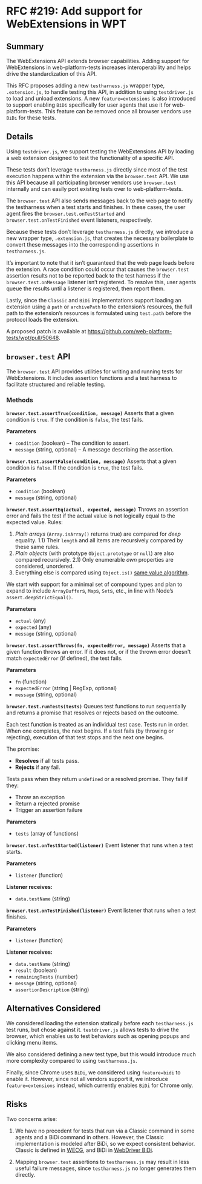 # RFC #219: Add support for WebExtensions in WPT

## Summary

The WebExtensions API extends browser capabilities. Adding support for WebExtensions in
web-platform-tests increases interoperability and helps drive the standardization of this API.

This RFC proposes adding a new `testharness.js` wrapper type, `.extension.js`, to handle testing
this API, in addition to using `testdriver.js` to load and unload extensions. A new
`feature=extensions` is also introduced to support enabling `BiDi` specifically for user agents
that use it for web-platform-tests. This feature can be removed once all browser vendors use
`BiDi` for these tests.

## Details

Using `testdriver.js`, we support testing the WebExtensions API by loading a web extension
designed to test the functionality of a specific API.

These tests don’t leverage `testharness.js` directly since most of the test execution happens
within the extension via the `browser.test` API. We use this API because all participating
browser vendors use `browser.test` internally and can easily port existing tests over to
web-platform-tests.

The `browser.test` API also sends messages back to the web page to notify the testharness when
a test starts and finishes. In these cases, the user agent fires the `browser.test.onTestStarted`
and `browser.test.onTestFinished` event listeners, respectively.

Because these tests don’t leverage `testharness.js` directly, we introduce a new wrapper type,
`.extension.js`, that creates the necessary boilerplate to convert these messages into the
corresponding assertions in `testharness.js`.

It’s important to note that it isn’t guaranteed that the web page loads before the extension.
A race condition could occur that causes the `browser.test` assertion results not to be reported
back to the test harness if the `browser.test.onMessage` listener isn’t registered. To resolve
this, user agents queue the results until a listener is registered, then report them.

Lastly, since the `Classic` and `BiDi` implementations support loading an extension using a
`path` or `archivePath` to the extension’s resources, the full path to the extension’s resources
is formulated using `test.path` before the protocol loads the extension.

A proposed patch is available at https://github.com/web-platform-tests/wpt/pull/50648.

## `browser.test` API

The `browser.test` API provides utilities for writing and running tests for WebExtensions. It
includes assertion functions and a test harness to facilitate structured and reliable testing.

### Methods

**`browser.test.assertTrue(condition, message)`**
Asserts that a given condition is `true`. If the condition is `false`, the test fails.

**Parameters**
- `condition` (boolean) – The condition to assert.
- `message` (string, optional) – A message describing the assertion.

**`browser.test.assertFalse(condition, message)`**
Asserts that a given condition is `false`. If the condition is `true`, the test fails.

**Parameters**
- `condition` (boolean)
- `message` (string, optional)

**`browser.test.assertEq(actual, expected, message)`**
Throws an assertion error and fails the test if the actual value is not logically equal to the
expected value. Rules:
1) _Plain arrays_ (`Array.isArray()` returns true) are compared for _deep_ equality.
    1.1) Their `length` and all items are recursively compared by these same rules.
2) _Plain objects_ (with prototype `Object.prototype` or `null`) are also compared recursively.
    2.1) Only enumerable _own_ properties are considered, unordered.
3) Everything else is compared using `Object.is()` [same value algorithm](https://tc39.es/ecma262/#sec-samevalue).

We start with support for a minimal set of compound types and plan to expand to include
`ArrayBuffer`s, `Map`s, `Set`s, etc., in line with Node’s `assert.deepStrictEqual()`.

**Parameters**
- `actual` (any)
- `expected` (any)
- `message` (string, optional)

**`browser.test.assertThrows(fn, expectedError, message)`**
Asserts that a given function throws an error. If it does not, or if the thrown error doesn't
match `expectedError` (if defined), the test fails.

**Parameters**
- `fn` (function)
- `expectedError` (string | RegExp, optional)
- `message` (string, optional)

**`browser.test.runTests(tests)`**
Queues test functions to run sequentially and returns a promise that resolves or rejects based
on the outcome.

Each test function is treated as an individual test case. Tests run in order. When one completes,
the next begins. If a test fails (by throwing or rejecting), execution of that test stops and the
next one begins.

The promise:
- **Resolves** if all tests pass.
- **Rejects** if any fail.

Tests pass when they return `undefined` or a resolved promise. They fail if they:
- Throw an exception
- Return a rejected promise
- Trigger an assertion failure

**Parameters**
- `tests` (array of functions)

**`browser.test.onTestStarted(listener)`**
Event listener that runs when a test starts.

**Parameters**
- `listener` (function)

**Listener receives:**
- `data.testName` (string)

**`browser.test.onTestFinished(listener)`**
Event listener that runs when a test finishes.

**Parameters**
- `listener` (function)

**Listener receives:**
- `data.testName` (string)
- `result` (boolean)
- `remainingTests` (number)
- `message` (string, optional)
- `assertionDescription` (string)

## Alternatives Considered

We considered loading the extension statically before each `testharness.js` test runs, but chose
against it. `testdriver.js` allows tests to drive the browser, which enables us to test
behaviors such as opening popups and clicking menu items.

We also considered defining a new test type, but this would introduce much more complexity
compared to using `testharness.js`.

Finally, since Chrome uses `BiDi`, we considered using `feature=bidi` to enable it. However, since not
all vendors support it, we introduce `feature=extensions` instead, which currently enables `BiDi`
for Chrome only.

## Risks

Two concerns arise:

1. We have no precedent for tests that run via a Classic command in some agents and a BiDi
command in others. However, the Classic implementation is modeled after BiDi, so we expect
consistent behavior. Classic is defined in [WECG](https://github.com/w3c/webextensions/blob/main/specification/webdriver-classic.bs),
and BiDi in [WebDriver BiDi](https://www.w3.org/TR/webdriver-bidi/#module-webExtension).

2. Mapping `browser.test` assertions to `testharness.js` may result in less useful failure
messages, since `testharness.js` no longer generates them directly.

